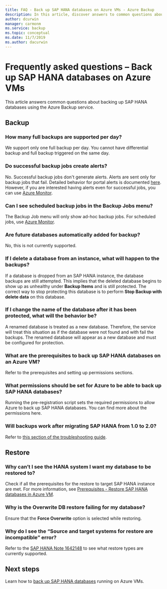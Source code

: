 ```yaml
---
title: FAQ - Back up SAP HANA databases on Azure VMs - Azure Backup
description: In this article, discover answers to common questions about backing up SAP HANA databases using the Azure Backup service.
author: dcurwin
manager: carmonm
ms.service: backup
ms.topic: conceptual
ms.date: 11/7/2019
ms.author: dacurwin
---
```


# Frequently asked questions – Back up SAP HANA databases on Azure VMs

This article answers common questions about backing up SAP HANA databases using the Azure Backup service.

## Backup

### How many full backups are supported per day?

We support only one full backup per day. You cannot have differential backup and full backup triggered on the same day.

### Do successful backup jobs create alerts?

No. Successful backup jobs don't generate alerts. Alerts are sent only for backup jobs that fail. Detailed behavior for portal alerts is documented [here](https://docs.microsoft.com/azure/backup/backup-azure-monitoring-built-in-monitor). However, if you are interested having alerts even for successful jobs, you can use [Azure Monitor](https://docs.microsoft.com/azure/backup/backup-azure-monitoring-use-azuremonitor).

### Can I see scheduled backup jobs in the Backup Jobs menu?

The Backup Job menu will only show ad-hoc backup jobs. For scheduled jobs, use [Azure Monitor](https://docs.microsoft.com/azure/backup/backup-azure-monitoring-use-azuremonitor).

### Are future databases automatically added for backup?

No, this is not currently supported.

### If I delete a database from an instance, what will happen to the backups?

If a database is dropped from an SAP HANA instance, the database backups are still attempted. This implies that the deleted database begins to show up as unhealthy under **Backup Items** and is still protected.
The correct way to stop protecting this database is to perform **Stop Backup with delete data** on this database.

### If I change the name of the database after it has been protected, what will the behavior be?

A renamed database is treated as a new database. Therefore, the service will treat this situation as if the database were not found and with fail the backups. The renamed database will appear as a new database and must be configured for protection.

### What are the prerequisites to back up SAP HANA databases on an Azure VM?

Refer to the prerequisites and setting up permissions sections.

### What permissions should be set for Azure to be able to back up SAP HANA databases?

Running the pre-registration script sets the required permissions to allow Azure to back up SAP HANA databases. You can find more about the permissions here.

### Will backups work after migrating SAP HANA from 1.0 to 2.0?

Refer to [this section of the troubleshooting guide](https://docs.microsoft.com/azure/backup/backup-azure-sap-hana-database-troubleshoot#upgrading-from-sap-hana-10-to-20).

## Restore

### Why can’t I see the HANA system I want my database to be restored to?

Check if all the prerequisites for the restore to target SAP HANA instance are met. For more information, see [Prerequisites - Restore SAP HANA databases in Azure VM](https://docs.microsoft.com/azure/backup/sap-hana-db-restore#prerequisites).

### Why is the Overwrite DB restore failing for my database?

Ensure that the **Force Overwrite** option is selected while restoring.

### Why do I see the “Source and target systems for restore are incompatible” error?

Refer to the [SAP HANA Note 1642148](https://launchpad.support.sap.com/#/notes/1642148) to see what restore types are currently supported.

## Next steps

Learn how to [back up SAP HANA databases](https://docs.microsoft.com/azure/backup/backup-azure-sap-hana-database) running on Azure VMs.
